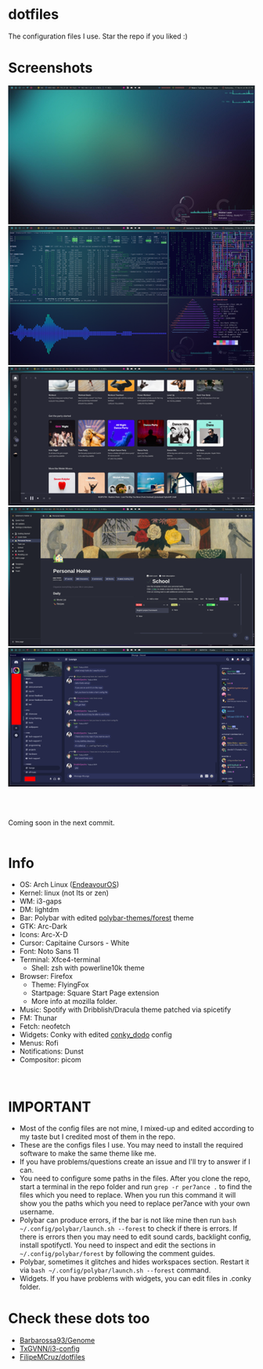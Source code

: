 # dotfiles
The configuration files I use. Star the repo if you liked :)

# Screenshots
![image](screenshots/Desktop.png)
![image](screenshots/Showcase.png)
![image](screenshots/Spotify.png)
![image](screenshots/Notion.png)
![image](screenshots/Discord.png)

<br/>
<br/>

Coming soon in the next commit.
<br/>
<br/>

# Info
- OS: Arch Linux ([EndeavourOS](https://endeavouros.com/))
- Kernel: linux (not lts or zen)
- WM: i3-gaps
- DM: lightdm
- Bar: Polybar with edited [polybar-themes/forest](https://github.com/adi1090x/polybar-themes) theme
- GTK: Arc-Dark
- Icons: Arc-X-D
- Cursor: Capitaine Cursors - White
- Font: Noto Sans 11
- Terminal: Xfce4-terminal
    - Shell: zsh with powerline10k theme
- Browser: Firefox
    - Theme: FlyingFox
    - Startpage: Square Start Page extension
    - More info at mozilla folder.
- Music: Spotify with Dribblish/Dracula theme patched via spicetify
- FM: Thunar
- Fetch: neofetch
- Widgets: Conky with edited [conky_dodo](https://github.com/notdodo/conky_dodo) config
- Menus: Rofi
- Notifications: Dunst
- Compositor: picom
<br/>

# IMPORTANT
- Most of the config files are not mine, I mixed-up and edited according to my taste but I credited most of them in the repo.
- These are the configs files I use. You may need to install the required software to make the same theme like me.
- If you have problems/questions create an issue and I'll try to answer if I can.
- You need to configure some paths in the files. After you clone the repo, start a terminal in the repo folder and run ``grep -r per7ance .`` to find the files which you need to replace. When you run this command it will show you the paths which you need to replace per7ance with your own username.
- Polybar can produce errors, if the bar is not like mine then run ``bash ~/.config/polybar/launch.sh --forest`` to check if there is errors. If there is errors then you may need to edit sound cards, backlight config, install spotifyctl. You need to inspect and edit the sections in ``~/.config/polybar/forest`` by following the comment guides.
- Polybar, sometimes it glitches and hides workspaces section. Restart it via ``bash ~/.config/polybar/launch.sh --forest`` command.
- Widgets. If you have problems with widgets, you can edit files in .conky folder.

# Check these dots too
- [Barbarossa93/Genome](https://github.com/Barbarossa93/Genome)
- [TxGVNN/i3-config](https://github.com/TxGVNN/i3-config)
- [FilipeMCruz/dotfiles](https://github.com/FilipeMCruz/dotfiles)